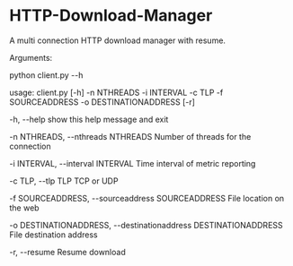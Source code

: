 # HTTP-Download-Manager
A multi connection HTTP download manager with resume.

Arguments:

python client.py  --h

usage: client.py [-h] -n NTHREADS -i INTERVAL -c TLP -f SOURCEADDRESS -o
                 DESTINATIONADDRESS [-r]
                 
  -h, --help            show this help message and exit
  
  -n NTHREADS, --nthreads NTHREADS
                        Number of threads for the connection
                        
  -i INTERVAL, --interval INTERVAL
                        Time interval of metric reporting
                        
  -c TLP, --tlp TLP     TCP or UDP
  
  -f SOURCEADDRESS, --sourceaddress SOURCEADDRESS
                        File location on the web
                        
  -o DESTINATIONADDRESS, --destinationaddress DESTINATIONADDRESS
                        File destination address
                        
  -r, --resume          Resume download
  
